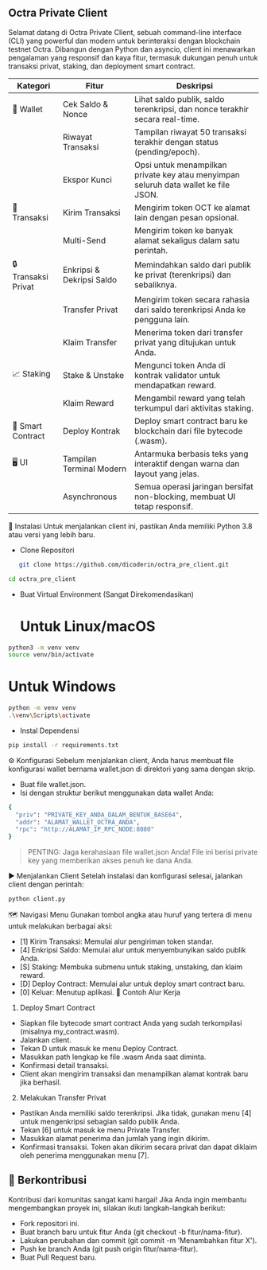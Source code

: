 ## Octra Private Client

Selamat datang di Octra Private Client, sebuah command-line interface (CLI) yang powerful dan modern untuk berinteraksi dengan blockchain testnet Octra. Dibangun dengan Python dan asyncio, client ini menawarkan pengalaman yang responsif dan kaya fitur, termasuk dukungan penuh untuk transaksi privat, staking, dan deployment smart contract.


| Kategori | Fitur | Deskripsi |
|---|---|---|
| 💼 Wallet | Cek Saldo & Nonce | Lihat saldo publik, saldo terenkripsi, dan nonce terakhir secara real-time. |
|  | Riwayat Transaksi | Tampilan riwayat 50 transaksi terakhir dengan status (pending/epoch). |
|  | Ekspor Kunci | Opsi untuk menampilkan private key atau menyimpan seluruh data wallet ke file JSON. |
| 💸 Transaksi | Kirim Transaksi | Mengirim token OCT ke alamat lain dengan pesan opsional. |
|  | Multi-Send | Mengirim token ke banyak alamat sekaligus dalam satu perintah. |
| 🔒 Transaksi Privat | Enkripsi & Dekripsi Saldo | Memindahkan saldo dari publik ke privat (terenkripsi) dan sebaliknya. |
|  | Transfer Privat | Mengirim token secara rahasia dari saldo terenkripsi Anda ke pengguna lain. |
|  | Klaim Transfer | Menerima token dari transfer privat yang ditujukan untuk Anda. |
| 📈 Staking | Stake & Unstake | Mengunci token Anda di kontrak validator untuk mendapatkan reward. |
|  | Klaim Reward | Mengambil reward yang telah terkumpul dari aktivitas staking. |
| 📄 Smart Contract | Deploy Kontrak | Deploy smart contract baru ke blockchain dari file bytecode (.wasm). |
| 🖥️ UI | Tampilan Terminal Modern | Antarmuka berbasis teks yang interaktif dengan warna dan layout yang jelas. |
|  | Asynchronous | Semua operasi jaringan bersifat non-blocking, membuat UI tetap responsif. |
🚀 Instalasi
Untuk menjalankan client ini, pastikan Anda memiliki Python 3.8 atau versi yang lebih baru.
 * Clone Repositori 

```bash
   git clone https://github.com/dicoderin/octra_pre_client.git
```

```bash
cd octra_pre_client
```

 * Buat Virtual Environment (Sangat Direkomendasikan)
   # Untuk Linux/macOS

```bash
python3 -m venv venv
source venv/bin/activate
```

# Untuk Windows

```bash
python -m venv venv
.\venv\Scripts\activate
```

 * Instal Dependensi
```bash
pip install -r requirements.txt
```

⚙️ Konfigurasi
Sebelum menjalankan client, Anda harus membuat file konfigurasi wallet bernama wallet.json di direktori yang sama dengan skrip.
 * Buat file wallet.json.
 * Isi dengan struktur berikut menggunakan data wallet Anda:
```bash
{
  "priv": "PRIVATE_KEY_ANDA_DALAM_BENTUK_BASE64",
  "addr": "ALAMAT_WALLET_OCTRA_ANDA",
  "rpc": "http://ALAMAT_IP_RPC_NODE:8080"
}
```

> PENTING: Jaga kerahasiaan file wallet.json Anda! File ini berisi private key yang memberikan akses penuh ke dana Anda.
> 
▶️ Menjalankan Client
Setelah instalasi dan konfigurasi selesai, jalankan client dengan perintah:
```bash
python client.py
```

🗺️ Navigasi Menu
Gunakan tombol angka atau huruf yang tertera di menu untuk melakukan berbagai aksi:
 * [1] Kirim Transaksi: Memulai alur pengiriman token standar.
 * [4] Enkripsi Saldo: Memulai alur untuk menyembunyikan saldo publik Anda.
 * [S] Staking: Membuka submenu untuk staking, unstaking, dan klaim reward.
 * [D] Deploy Contract: Memulai alur untuk deploy smart contract baru.
 * [0] Keluar: Menutup aplikasi.
📝 Contoh Alur Kerja
1. Deploy Smart Contract
 * Siapkan file bytecode smart contract Anda yang sudah terkompilasi (misalnya my_contract.wasm).
 * Jalankan client.
 * Tekan D untuk masuk ke menu Deploy Contract.
 * Masukkan path lengkap ke file .wasm Anda saat diminta.
 * Konfirmasi detail transaksi.
 * Client akan mengirim transaksi dan menampilkan alamat kontrak baru jika berhasil.
2. Melakukan Transfer Privat
 * Pastikan Anda memiliki saldo terenkripsi. Jika tidak, gunakan menu [4] untuk mengenkripsi sebagian saldo publik Anda.
 * Tekan [6] untuk masuk ke menu Private Transfer.
 * Masukkan alamat penerima dan jumlah yang ingin dikirim.
 * Konfirmasi transaksi. Token akan dikirim secara privat dan dapat diklaim oleh penerima menggunakan menu [7].

## 🤝 Berkontribusi
Kontribusi dari komunitas sangat kami hargai! Jika Anda ingin membantu mengembangkan proyek ini, silakan ikuti langkah-langkah berikut:
 * Fork repositori ini.
 * Buat branch baru untuk fitur Anda (git checkout -b fitur/nama-fitur).
 * Lakukan perubahan dan commit (git commit -m 'Menambahkan fitur X').
 * Push ke branch Anda (git push origin fitur/nama-fitur).
 * Buat Pull Request baru.
